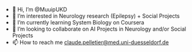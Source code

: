 - 👋 Hi, I’m @MuuipUKD
- 👀 I’m interested in Neurology research (Epilepsy) + Social Projects
- 🌱 I’m currently learning System Biology on Coursera
- 💞️ I’m looking to collaborate on AI Projects in Neurology and/or Social Projects
- 📫 How to reach me claude.pelletier@med.uni-duesseldorf.de

<!---
MuuipUKD/MuuipUKD is a ✨ special ✨ repository because its `README.md` (this file) appears on your GitHub profile.
You can click the Preview link to take a look at your changes.
--->
